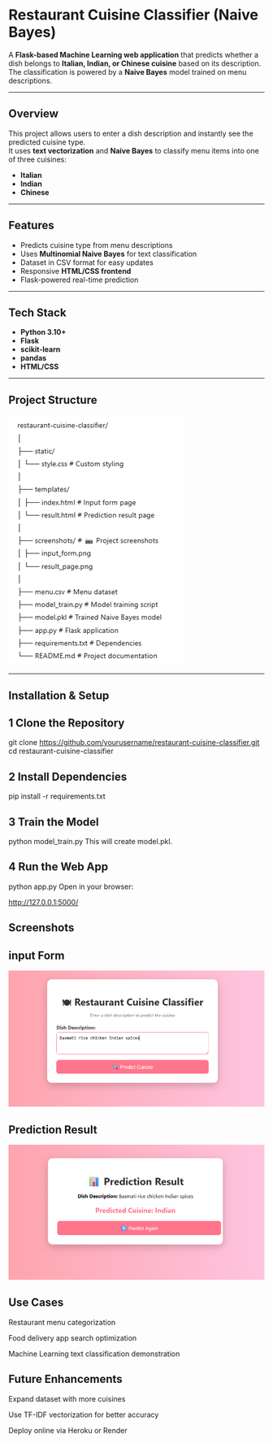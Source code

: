 #  Restaurant Cuisine Classifier (Naive Bayes)

A **Flask-based Machine Learning web application** that predicts whether a dish belongs to **Italian, Indian, or Chinese cuisine** based on its description.  
The classification is powered by a **Naive Bayes** model trained on menu descriptions.

---

##  Overview
This project allows users to enter a dish description and instantly see the predicted cuisine type.  
It uses **text vectorization** and **Naive Bayes** to classify menu items into one of three cuisines:
-  **Italian**
-  **Indian**
-  **Chinese**

---

##  Features
-  Predicts cuisine type from menu descriptions
-  Uses **Multinomial Naive Bayes** for text classification
-  Dataset in CSV format for easy updates
-  Responsive **HTML/CSS frontend**
-  Flask-powered real-time prediction

---

##  Tech Stack
- **Python 3.10+**
- **Flask**
- **scikit-learn**
- **pandas**
- **HTML/CSS**

---

##  Project Structure
![structure](image.png)


---

##  Installation & Setup

## 1️ Clone the Repository
git clone https://github.com/yourusername/restaurant-cuisine-classifier.git
cd restaurant-cuisine-classifier


## 2️ Install Dependencies

pip install -r requirements.txt

## 3️ Train the Model

python model_train.py
This will create model.pkl.


## 4️ Run the Web App

python app.py
Open in your browser:

http://127.0.0.1:5000/

##  Screenshots
## input Form

![alt text](input.png)

 ## Prediction Result

![alt text](result.png)

##  Use Cases
 Restaurant menu categorization

 Food delivery app search optimization

 Machine Learning text classification demonstration

##  Future Enhancements
Expand dataset with more cuisines

Use TF-IDF vectorization for better accuracy

Deploy online via Heroku or Render
